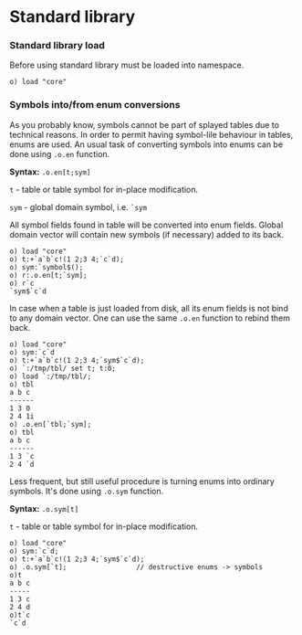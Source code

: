 # Standard library

### Standard library load

Before using standard library must be loaded into namespace.

```o
o) load "core"
```

### Symbols into/from enum conversions

As you probably know, symbols cannot be part of splayed tables due to technical reasons.
In order to permit having symbol-lile behaviour in tables, enums are used.
An usual task of converting symbols into enums can be done using ```.o.en``` function.

**Syntax:** ```.o.en[t;sym]```

```t``` - table or table symbol for in-place modification.

```sym``` - global domain symbol, i.e. ``` `sym ```

All symbol fields found in table will be converted into enum fields.
Global domain vector will contain new symbols (if necessary) added to its back.

```o
o) load "core"
o) t:+`a`b`c!(1 2;3 4;`c`d);
o) sym:`symbol$();
o) r:.o.en[t;`sym];
o) r`c
`sym$`c`d
```

In case when a table is just loaded from disk, all its enum fields is not bind to any domain vector.
One can use the same ```.o.en``` function to rebind them back.

```o
o) load "core"
o) sym:`c`d
o) t:+`a`b`c!(1 2;3 4;`sym$`c`d);
o) `:/tmp/tbl/ set t; t:0;
o) load `:/tmp/tbl/;
o) tbl
a b c
------
1 3 0
2 4 1i
o) .o.en[`tbl;`sym];
o) tbl
a b c
------
1 3 `c
2 4 `d
```

Less frequent, but still useful procedure is turning enums into ordinary symbols.
It's done using ```.o.sym``` function.

**Syntax:** ```.o.sym[t]```

```t``` - table or table symbol for in-place modification.

```o
o) load "core"
o) sym:`c`d;
o) t:+`a`b`c!(1 2;3 4;`sym$`c`d);
o) .o.sym[`t];                 // destructive enums -> symbols
o)t
a b c
-----
1 3 c
2 4 d
o)t`c
`c`d
```
